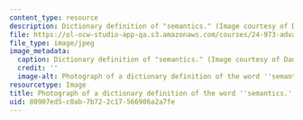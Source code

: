 ```yaml
---
content_type: resource
description: Dictionary definition of "semantics." (Image courtesy of Daniel Bersak.)
file: https://ol-ocw-studio-app-qa.s3.amazonaws.com/courses/24-973-advanced-semantics-spring-2009/80907ed5c0ab7b722c17566906a2a7fe_24-973s09.jpg
file_type: image/jpeg
image_metadata:
  caption: Dictionary definition of "semantics." (Image courtesy of Daniel Bersak.)
  credit: ''
  image-alt: Photograph of a dictionary definition of the word ''semantics.''
resourcetype: Image
title: Photograph of a dictionary definition of the word ''semantics.''
uid: 80907ed5-c0ab-7b72-2c17-566906a2a7fe
---
```

